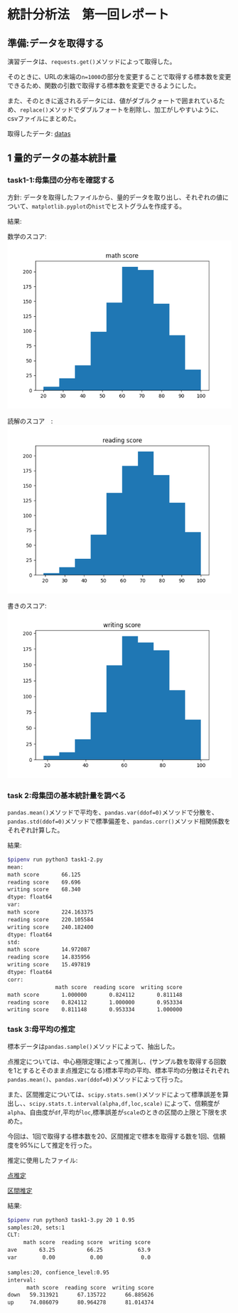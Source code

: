 # 統計分析法　第一回レポート

## 準備:データを取得する

演習データは、`requests.get()`メソッドによって取得した。

そのときに、URLの末端の`n=1000`の部分を変更することで取得する標本数を変更できるため、関数の引数で取得する標本数を変更できるようにした。

また、そのときに返されるデータには、値がダブルクォートで囲まれているため、`replace()`メソッドでダブルフォートを削除し、加工がしやすいように、csvファイルにまとめた。

取得したデータ: [datas](output/data.csv)

## 1 量的データの基本統計量

### task1-1:母集団の分布を確認する

方針: データを取得したファイルから、量的データを取り出し、それぞれの値について、`matplotlib.pyplot`の`hist`でヒストグラムを作成する。

結果:

数学のスコア: ![math](output/math%20score_distribute.png)

読解のスコア　:![read](output/reading%20score_distribute.png)

書きのスコア: ![write](output/writing%20score_distribute.png)

### task 2:母集団の基本統計量を調べる

`pandas.mean()`メソッドで平均を、`pandas.var(ddof=0)`メソッドで分散を、`pandas.std(ddof=0)`メソッドで標準偏差を、`pandas.corr()`メソッド相関係数をそれぞれ計算した。

結果:

<!-- [[[cog
import cog
file="output/task1-2.txt"
cog.outl("\n```bash")
with open(file,"r") as f:
    cog.outl(f.read())
cog.outl("```")
    ]]] -->

```bash
$pipenv run python3 task1-2.py
mean:
math score       66.125
reading score    69.696
writing score    68.340
dtype: float64
var:
math score       224.163375
reading score    220.105584
writing score    240.182400
dtype: float64
std:
math score       14.972087
reading score    14.835956
writing score    15.497819
dtype: float64
corr:
               math score  reading score  writing score
math score       1.000000       0.824112       0.811148
reading score    0.824112       1.000000       0.953334
writing score    0.811148       0.953334       1.000000

```
<!-- [[[end]]] -->

### task 3:母平均の推定

標本データは`pandas.sample()`メソッドによって、抽出した。

点推定については、中心極限定理によって推測し、(サンプル数を取得する回数を1とするとそのまま点推定になる)標本平均の平均、標本平均の分散はそれぞれ`pandas.mean()`、`pandas.var(ddof=0)`メソッドによって行った。

また、区間推定については、`scipy.stats.sem()`メソッドによって標準誤差を算出し、、`scipy.stats.t.interval(alpha,df,loc,scale)`
によって、信頼度が`alpha`、自由度が`df`,平均が`loc`,標準誤差が`scale`のときの区間の上限と下限を求めた。

今回は、1回で取得する標本数を20、区間推定で標本を取得する数を1回、信頼度を95%にして推定を行った。

推定に使用したファイル:

[点推定](output/CLT)

[区間推定](output/IE.csv)

結果:

<!-- [[[cog
import cog
file="output/task1-3.txt"
cog.outl("\n```bash")
with open(file,"r") as f:
    cog.outl(f.read())
cog.outl("```")
    ]]] -->

```bash
$pipenv run python3 task1-3.py 20 1 0.95
samples:20, sets:1
CLT:
     math score  reading score  writing score
ave       63.25          66.25           63.9
var        0.00           0.00            0.0

samples:20, confience_level:0.95
interval:
      math score  reading score  writing score
down   59.313921      67.135722      66.885626
up     74.086079      80.964278      81.014374

```
<!-- [[[end]]] -->

